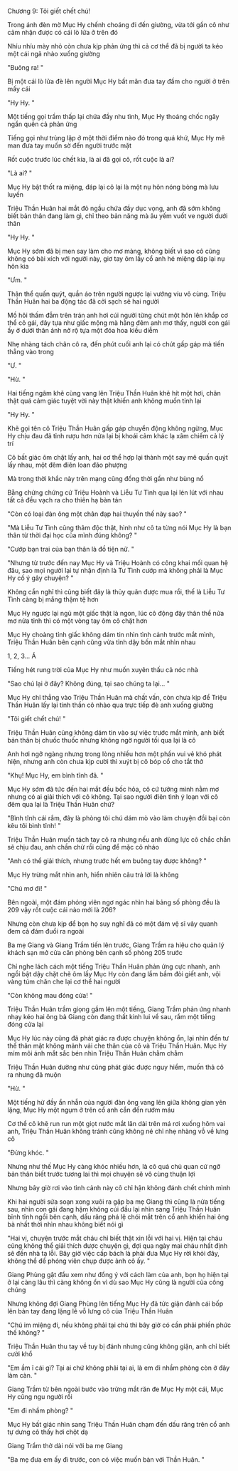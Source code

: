 




Chương 9: Tôi giết chết chú!

Trong ánh đèn mờ Mục Hy chếnh choáng đi đến giường, vừa tới gần cô như cảm nhận được có cái lò lửa ở trên đó

Nhíu nhíu mày nhỏ còn chưa kịp phản ứng thì cả cơ thể đã bị người ta kéo một cái ngã nhào xuống giường

"Buông ra! "

Bị một cái lò lửa đè lên người Mục Hy bất mãn đưa tay đấm cho người ở trên mấy cái

"Hy Hy. "

Một tiếng gọi trầm thấp lại chứa đầy nhu tình, Mục Hy thoáng chốc ngây ngẩn quên cả phản ứng

Tiếng gọi như trùng lập ở một thời điểm nào đó trong quá khứ, Mục Hy mê man đưa tay muốn sờ đến người trước mặt

Rốt cuộc trước lúc chết kia, là ai đã gọi cô, rốt cuộc là ai?

"Là ai? "

Mục Hy bật thốt ra miệng, đáp lại cô lại là một nụ hôn nóng bỏng mà lưu luyến

Triệu Thần Huân hai mắt đỏ ngầu chứa đầy dục vọng, anh đã sớm không biết bản thân đang làm gì, chỉ theo bản năng mà âu yếm vuốt ve người dưới thân

"Hy Hy. "

Mục Hy sớm đã bị men say làm cho mơ màng, không biết vì sao cô cũng không có bài xích với người này, giơ tay ôm lấy cổ anh hé miệng đáp lại nụ hôn kia

"Ưm. "

Thân thể quấn quýt, quần áo trên người ngược lại vướng víu vô cùng. Triệu Thần Huân hai ba động tác đã cởi sạch sẽ hai người

Mồ hôi thấm đẫm trên trán anh hơi cúi người từng chút một hôn lên khắp cơ thể cô gái, đây tựa như giấc mộng mà hằng đêm anh mơ thấy, người con gái ấy ở dưới thân ảnh nở rộ tựa một đóa hoa kiều diễm

Nhẹ nhàng tách chân cô ra, đến phút cuối anh lại có chút gấp gáp mà tiến thẳng vào trong

"Ư. "

"Hừ. "

Hai tiếng ngâm khẽ cùng vang lên Triệu Thần Huân khẽ hít một hơi, chân thật quá cảm giác tuyệt vời này thật khiến anh không muốn tỉnh lại

"Hy Hy. "

Khẽ gọi tên cô Triệu Thần Huân gấp gáp chuyển động không ngừng, Mục Hy chịu đau đã tỉnh rượu hơn nửa lại bị khoái cảm khác lạ xâm chiếm cả lý trí

Cô bất giác ôm chặt lấy anh, hai cơ thể hợp lại thành một say mê quấn quýt lấy nhau, một đêm điên loan đão phượng

Mà trong thời khắc này trên mạng cũng đồng thời gần như bùng nổ

Bằng chứng chứng cứ Triệu Hoành và Liễu Tư Tình qua lại lén lút với nhau tất cả đều vạch ra cho thiên hạ bàn tán

"Còn có loại đàn ông một chân đạp hai thuyền thế này sao? "

"Mà Liễu Tư Tình cũng thâm độc thật, hình như cô ta từng nói Mục Hy là bạn thân từ thời đại học của mình đúng không? "

"Cướp bạn trai của bạn thân là đồ tiện nữ. "

"Nhưng từ trước đến nay Mục Hy và Triệu Hoành có công khai mối quan hệ đâu, sao mọi người lại tự nhận định là Tư Tình cướp mà không phải là Mục Hy cố ý gây chuyện? "

Không cần nghĩ thì cũng biết đây là thủy quân được mua rồi, thế là Liễu Tư Tình càng bị mắng thậm tệ hơn

Mục Hy ngược lại ngủ một giấc thật là ngon, lúc cô động đậy thân thể nửa mơ nửa tỉnh thì có một vòng tay ôm cô chặt hơn

Mục Hy choàng tỉnh giấc không dám tin nhìn tình cảnh trước mắt mình, Triệu Thần Huân bên cạnh cũng vừa tỉnh dậy bốn mắt nhìn nhau

1, 2, 3... Á

Tiếng hét rung trời của Mục Hy như muốn xuyên thấu cả nóc nhà

"Sao chú lại ở đây? Không đúng, tại sao chúng ta lại... "

Mục Hy chỉ thẳng vào Triệu Thần Huân mà chất vấn, còn chưa kịp để Triệu Thần Huân lấy lại tinh thần cô nhào qua trực tiếp đè anh xuống giường

"Tôi giết chết chú! "

Triệu Thần Huân cũng không dám tin vào sự việc trước mắt mình, anh biết bản thân bị chuốc thuốc nhưng không ngờ người tối qua lại là cô

Anh hơi ngỡ ngàng nhưng trong lòng nhiều hơn một phần vui vẻ khó phát hiện, nhưng anh còn chưa kịp cười thì xuýt bị cô bóp cổ cho tắt thở

"Khụ! Mục Hy, em bình tĩnh đã. "

Mục Hy sớm đã tức đến hai mắt đều bốc hỏa, cô cứ tưởng mình nằm mơ nhưng có ai giải thích với cô không. Tại sao người điên tình ý loạn với cô đêm qua lại là Triệu Thần Huân chứ?

"Bình tĩnh cái rắm, đây là phòng tôi chú dám mò vào làm chuyện đồi bại còn kêu tôi bình tĩnh! "

Triệu Thần Huân muốn tách tay cô ra nhưng nếu anh dùng lực cô chắc chắn sẽ chịu đau, anh chần chừ rồi cũng để mặc cô nháo

"Anh có thể giải thích, nhưng trước hết em buông tay được không? "

Mục Hy trừng mắt nhìn anh, hiển nhiên câu trả lời là không

"Chú mơ đi! "

Bên ngoài, một đám phóng viên ngơ ngác nhìn hai bảng số phòng đều là 209 vậy rốt cuộc cái nào mới là 206?

Nhưng còn chưa kịp để bọn họ suy nghĩ đã có một đám vệ sĩ vây quanh đem cả đám đuổi ra ngoài

Ba mẹ Giang và Giang Trầm tiến lên trước, Giang Trầm ra hiệu cho quản lý khách sạn mở cửa căn phòng bên cạnh số phòng 205 trước

Chỉ nghe lách cách một tiếng Triệu Thần Huân phản ứng cực nhanh, anh ngồi bật dậy chặt chẽ ôm lấy Mục Hy còn đang lầm bầm đòi giết anh, vội vàng túm chăn che lại cơ thể hai người

"Còn không mau đóng cửa! "

Triệu Thần Huân trầm giọng gầm lên một tiếng, Giang Trầm phản ứng nhanh nhạy kéo hai ông bà Giang còn đang thất kinh lui về sau, rầm một tiếng đóng cửa lại

Mục Hy lúc này cũng đã phát giác ra được chuyện không ổn, lại nhìn đến tư thế thân mật không mảnh vải che thân của cô và Triệu Thần Huân. Mục Hy mím môi ánh mắt sắc bén nhìn Triệu Thần Huân chằm chằm

Triệu Thần Huân dường như cũng phát giác được nguy hiểm, muốn thả cô ra nhưng đã muộn

"Hừ. "

Một tiếng hừ đầy ẩn nhẫn của người đàn ông vang lên giữa không gian yên lặng, Mục Hy một ngụm ở trên cổ anh cắn đến rướm máu

Cơ thể cô khẽ run run một giọt nước mắt lăn dài trên má rơi xuống hõm vai anh, Triệu Thần Huân không tránh cũng không né chỉ nhẹ nhàng vỗ về lưng cô

"Đừng khóc. "

Nhưng như thế Mục Hy càng khóc nhiều hơn, là cô quá chủ quan cứ ngỡ bản thân biết trước tương lai thì mọi chuyện sẽ vô cùng thuận lợi

Nhưng bây giờ rơi vào tình cảnh này cô chỉ hận không đánh chết chính mình

Khi hai người sửa soạn xong xuôi ra gặp ba mẹ Giang thì cũng là nửa tiếng sau, nhìn con gái đang hậm không cúi đầu lại nhìn sang Triệu Thần Huân bĩnh tĩnh ngồi bên cạnh, dấu răng phá lệ chói mắt trên cổ anh khiến hai ông bà nhất thời nhìn nhau không biết nói gì

"Hai vị, chuyện trước mắt cháu chỉ biết thật xin lỗi với hai vị. Hiện tại cháu cũng không thể giải thích được chuyện gì, đợi qua ngày mai cháu nhất định sẽ đến nhà tạ lỗi. Bây giờ việc cấp bách là phải đưa Mục Hy rời khỏi đây, không thể để phóng viên chụp được ảnh cô ấy. "

Giang Phùng gật đầu xem như đồng ý với cách làm của anh, bọn họ hiện tại ở lại càng lâu thì càng không ổn vì dù sao Mục Hy cũng là người của công chúng

Nhưng không đợi Giang Phùng lên tiếng Mục Hy đã tức giận đánh cái bốp lên bàn tay đang lặng lẽ vỗ lưng cô của Triệu Thần Huân

"Chú im miệng đi, nếu không phải tại chú thì bây giờ có cần phải phiền phức thế không? "

Triệu Thần Huân thu tay về tuy bị đánh nhưng cũng không giận, anh chỉ biết cười khổ

"Em ầm ĩ cái gì? Tại ai chứ không phải tại ai, là em đi nhầm phòng còn ở đây làm càn. "

Giang Trầm từ bên ngoài bước vào trừng mắt răn đe Mục Hy một cái, Mục Hy cũng ngu người rồi

"Em đi nhầm phòng? "

Mục Hy bất giác nhìn sang Triệu Thần Huân chạm đến dấu răng trên cổ anh tự dưng cô thấy hơi chột dạ

Giang Trầm thở dài nói với ba mẹ Giang

"Ba mẹ đưa em ấy đi trước, con có việc muốn bàn với Thần Huân. "




